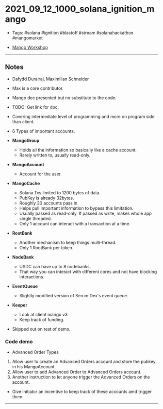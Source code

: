 # 2021_09_12_1000_solana_ignition_mango

- Tags: #solana #ignition #blastoff #stream #solanahackathon #mangomarket

- [Mango Workshop](https://www.youtube.com/watch?v=acZiCt5pSJI)

---

## Notes

- Dafydd Durairaj, Maximilian Schneider

- Max is a core contributor.
- Mango doc presented but no substitute to the code.
- TODO: Get link for doc.
- Covering intermediate level of programming and more on program side than client.

- 6 Types of important accounts.
- **MangoGroup**
  - Holds all the information so basically like a cache account.
  - Rarely written to, usually read-only.
- **MangoAccount**
  - Account for the user.
- **MangoCache**
  - Solana Txs limited to 1200 bytes of data.
  - PubKey is already 32bytes.
  - Roughly 30 accounts pass in.
  - Helps pull important information to bypass this limitation.
  - Usually passed as read-only. If passed as write, makes whole app single threaded.
  - Only 1 account can interact with a transaction at a time.
- **RootBank**
  - Another mechanism to keep things multi-thread.
  - Only 1 RootBank per token.
- **NodeBank**
  - USDC can have up to 8 nodebanks.
  - That way you can interact with different cores and not have blocking interactions.
- **EventQueue**
  - Slightly modified version of Serum Dex's event queue.
- **Keeper**

  - Look at client mango v3.
  - Keep track of funding.

- Skipped out on rest of demo.

### Code demo

- Advanced Order Types

1. Allow user to create an Advanced Orders account and store the pubkey in his MangoAccount.
2. Allow user to add Advanced Order to Advanced Orders account.
3. Another instruction to let anyone trigger the Advanced Orders on the account.

- Give initiator an incentive to keep track of these accounts amd trigger them.

---
